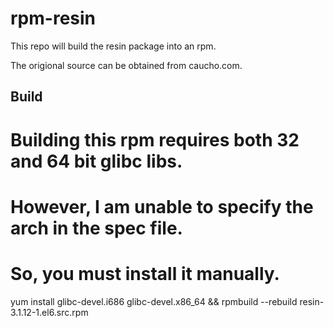 rpm-resin
=========

This repo will build the resin package into an rpm.

The origional source can be obtained from caucho.com.

Build
-----

# Building this rpm requires both 32 and 64 bit glibc libs.
# However, I am unable to specify the arch in the spec file.
# So, you must install it manually.
yum install glibc-devel.i686 glibc-devel.x86_64 &&
rpmbuild --rebuild resin-3.1.12-1.el6.src.rpm


